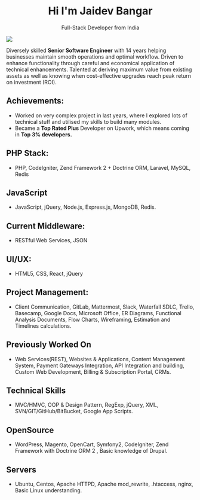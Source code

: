 <h1 align="center">Hi I'm Jaidev Bangar</h1>
<p align="center">Full-Stack Developer from India</p>

![](https://komarev.com/ghpvc/?username=solaxes)

Diversely skilled **Senior Software Engineer** with 14 years helping businesses maintain smooth operations and optimal workflow. Driven to enhance functionality through careful and economical application of technical enhancements. Talented at deriving maximum value from existing assets as well as knowing when cost-effective upgrades reach peak return on investment (ROI).

## Achievements:
  - Worked on very complex project in last years, where I explored lots of technical stuff and utilised my skills to build many modules.
  - Became a **Top Rated Plus** Developer on Upwork, which means coming in **Top 3% developers.** 

## PHP Stack: 
  - PHP, CodeIgniter, Zend Framework 2 + Doctrine ORM, Laravel, MySQL, Redis

## JavaScript
  - JavaScript, jQuery, Node.js, Express.js, MongoDB, Redis.

## Current Middleware:
  - RESTful Web Services, JSON

## UI/UX:
  - HTML5, CSS, React, jQuery
## Project Management:
  - Client Communication, GitLab, Mattermost, Slack, Waterfall SDLC, Trello, Basecamp, Google Docs, Microsoft Office, ER Diagrams, Functional Analysis Documents, Flow Charts, Wireframing, Estimation and Timelines calculations.

## Previously Worked On 
- Web Services(REST), Websites & Applications, Content Management System, Payment Gateways Integration, API Integration and building, Custom Web Development, Billing & Subscription Portal, CRMs. 

## Technical Skills
 - MVC/HMVC, OOP & Design Pattern, RegExp,  jQuery, XML, SVN/GIT/GitHub/BitBucket, Google App Scripts. 

## OpenSource
  - WordPress, Magento, OpenCart, Symfony2, CodeIgniter, Zend Framework with Doctrine ORM 2 , Basic knowledge of Drupal. 

## Servers
  - Ubuntu, Centos, Apache HTTPD, Apache mod_rewrite, .htaccess, nginx, Basic Linux understanding.
